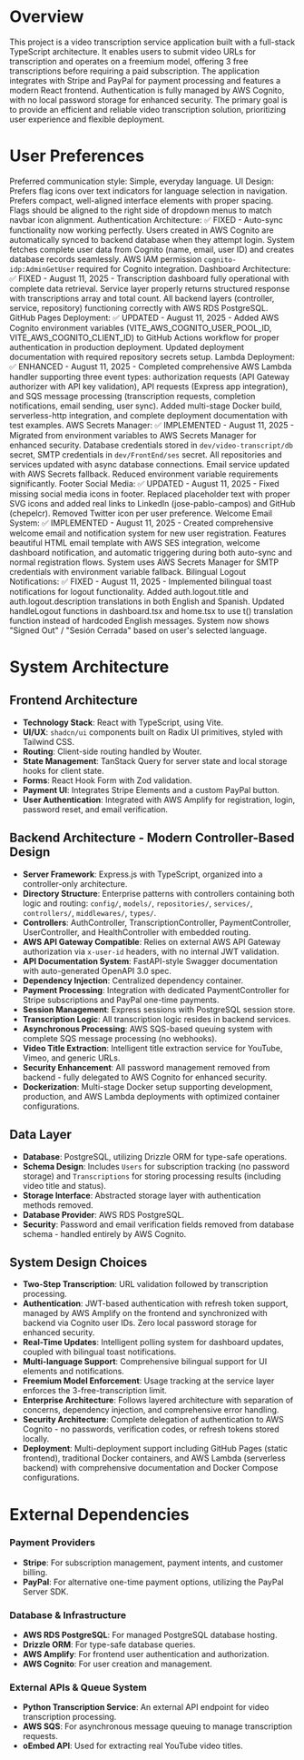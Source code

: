 # Overview

This project is a video transcription service application built with a full-stack TypeScript architecture. It enables users to submit video URLs for transcription and operates on a freemium model, offering 3 free transcriptions before requiring a paid subscription. The application integrates with Stripe and PayPal for payment processing and features a modern React frontend. Authentication is fully managed by AWS Cognito, with no local password storage for enhanced security. The primary goal is to provide an efficient and reliable video transcription solution, prioritizing user experience and flexible deployment.

# User Preferences

Preferred communication style: Simple, everyday language.
UI Design: Prefers flag icons over text indicators for language selection in navigation. Prefers compact, well-aligned interface elements with proper spacing. Flags should be aligned to the right side of dropdown menus to match navbar icon alignment.
Authentication Architecture: ✅ FIXED - Auto-sync functionality now working perfectly. Users created in AWS Cognito are automatically synced to backend database when they attempt login. System fetches complete user data from Cognito (name, email, user ID) and creates database records seamlessly. AWS IAM permission `cognito-idp:AdminGetUser` required for Cognito integration.
Dashboard Architecture: ✅ FIXED - August 11, 2025 - Transcription dashboard fully operational with complete data retrieval. Service layer properly returns structured response with transcriptions array and total count. All backend layers (controller, service, repository) functioning correctly with AWS RDS PostgreSQL.
GitHub Pages Deployment: ✅ UPDATED - August 11, 2025 - Added AWS Cognito environment variables (VITE_AWS_COGNITO_USER_POOL_ID, VITE_AWS_COGNITO_CLIENT_ID) to GitHub Actions workflow for proper authentication in production deployment. Updated deployment documentation with required repository secrets setup.
Lambda Deployment: ✅ ENHANCED - August 11, 2025 - Completed comprehensive AWS Lambda handler supporting three event types: authorization requests (API Gateway authorizer with API key validation), API requests (Express app integration), and SQS message processing (transcription requests, completion notifications, email sending, user sync). Added multi-stage Docker build, serverless-http integration, and complete deployment documentation with test examples.
AWS Secrets Manager: ✅ IMPLEMENTED - August 11, 2025 - Migrated from environment variables to AWS Secrets Manager for enhanced security. Database credentials stored in `dev/video-transcript/db` secret, SMTP credentials in `dev/FrontEnd/ses` secret. All repositories and services updated with async database connections. Email service updated with AWS Secrets fallback. Reduced environment variable requirements significantly.
Footer Social Media: ✅ UPDATED - August 11, 2025 - Fixed missing social media icons in footer. Replaced placeholder text with proper SVG icons and added real links to LinkedIn (jose-pablo-campos) and GitHub (chepelcr). Removed Twitter icon per user preference.
Welcome Email System: ✅ IMPLEMENTED - August 11, 2025 - Created comprehensive welcome email and notification system for new user registration. Features beautiful HTML email template with AWS SES integration, welcome dashboard notification, and automatic triggering during both auto-sync and normal registration flows. System uses AWS Secrets Manager for SMTP credentials with environment variable fallback.
Bilingual Logout Notifications: ✅ FIXED - August 11, 2025 - Implemented bilingual toast notifications for logout functionality. Added auth.logout.title and auth.logout.description translations in both English and Spanish. Updated handleLogout functions in dashboard.tsx and home.tsx to use t() translation function instead of hardcoded English messages. System now shows "Signed Out" / "Sesión Cerrada" based on user's selected language.

# System Architecture

## Frontend Architecture
- **Technology Stack**: React with TypeScript, using Vite.
- **UI/UX**: `shadcn/ui` components built on Radix UI primitives, styled with Tailwind CSS.
- **Routing**: Client-side routing handled by Wouter.
- **State Management**: TanStack Query for server state and local storage hooks for client state.
- **Forms**: React Hook Form with Zod validation.
- **Payment UI**: Integrates Stripe Elements and a custom PayPal button.
- **User Authentication**: Integrated with AWS Amplify for registration, login, password reset, and email verification.

## Backend Architecture - Modern Controller-Based Design
- **Server Framework**: Express.js with TypeScript, organized into a controller-only architecture.
- **Directory Structure**: Enterprise patterns with controllers containing both logic and routing: `config/`, `models/`, `repositories/`, `services/`, `controllers/`, `middlewares/`, `types/`.
- **Controllers**: AuthController, TranscriptionController, PaymentController, UserController, and HealthController with embedded routing.
- **AWS API Gateway Compatible**: Relies on external AWS API Gateway authorization via `x-user-id` headers, with no internal JWT validation.
- **API Documentation System**: FastAPI-style Swagger documentation with auto-generated OpenAPI 3.0 spec.
- **Dependency Injection**: Centralized dependency container.
- **Payment Processing**: Integration with dedicated PaymentController for Stripe subscriptions and PayPal one-time payments.
- **Session Management**: Express sessions with PostgreSQL session store.
- **Transcription Logic**: All transcription logic resides in backend services.
- **Asynchronous Processing**: AWS SQS-based queuing system with complete SQS message processing (no webhooks).
- **Video Title Extraction**: Intelligent title extraction service for YouTube, Vimeo, and generic URLs.
- **Security Enhancement**: All password management removed from backend - fully delegated to AWS Cognito for enhanced security.
- **Dockerization**: Multi-stage Docker setup supporting development, production, and AWS Lambda deployments with optimized container configurations.

## Data Layer
- **Database**: PostgreSQL, utilizing Drizzle ORM for type-safe operations.
- **Schema Design**: Includes `Users` for subscription tracking (no password storage) and `Transcriptions` for storing processing results (including video title and status).
- **Storage Interface**: Abstracted storage layer with authentication methods removed.
- **Database Provider**: AWS RDS PostgreSQL.
- **Security**: Password and email verification fields removed from database schema - handled entirely by AWS Cognito.

## System Design Choices
- **Two-Step Transcription**: URL validation followed by transcription processing.
- **Authentication**: JWT-based authentication with refresh token support, managed by AWS Amplify on the frontend and synchronized with backend via Cognito user IDs. Zero local password storage for enhanced security.
- **Real-Time Updates**: Intelligent polling system for dashboard updates, coupled with bilingual toast notifications.
- **Multi-language Support**: Comprehensive bilingual support for UI elements and notifications.
- **Freemium Model Enforcement**: Usage tracking at the service layer enforces the 3-free-transcription limit.
- **Enterprise Architecture**: Follows layered architecture with separation of concerns, dependency injection, and comprehensive error handling.
- **Security Architecture**: Complete delegation of authentication to AWS Cognito - no passwords, verification codes, or refresh tokens stored locally.
- **Deployment**: Multi-deployment support including GitHub Pages (static frontend), traditional Docker containers, and AWS Lambda (serverless backend) with comprehensive documentation and Docker Compose configurations.

# External Dependencies

### Payment Providers
- **Stripe**: For subscription management, payment intents, and customer billing.
- **PayPal**: For alternative one-time payment options, utilizing the PayPal Server SDK.

### Database & Infrastructure
- **AWS RDS PostgreSQL**: For managed PostgreSQL database hosting.
- **Drizzle ORM**: For type-safe database queries.
- **AWS Amplify**: For frontend user authentication and authorization.
- **AWS Cognito**: For user creation and management.

### External APIs & Queue System
- **Python Transcription Service**: An external API endpoint for video transcription processing.
- **AWS SQS**: For asynchronous message queuing to manage transcription requests.
- **oEmbed API**: Used for extracting real YouTube video titles.